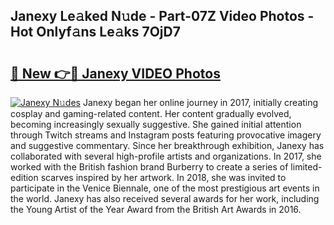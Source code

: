 ## Janexy Le𝚊ked N𝚞de - Part-07Z Video Photos - Hot Onlyf𝚊ns Le𝚊ks 7OjD7

# <h2><a href="http://ab97861.deff.icu/?id=Janexy">🔗 New 👉🔴 Janexy VIDEO Photos</a></h2>

[![Janexy N𝚞des](https://i.imgur.com/rIISA9y.gif)](http://ab97861.deff.icu/?id=Janexy)
Janexy began her online journey in 2017, initially creating cosplay and gaming-related content. Her content gradually evolved, becoming increasingly sexually suggestive. She gained initial attention through Twitch streams and Instagram posts featuring provocative imagery and suggestive commentary. Since her breakthrough exhibition, Janexy has collaborated with several high-profile artists and organizations. In 2017, she worked with the British fashion brand Burberry to create a series of limited-edition scarves inspired by her artwork. In 2018, she was invited to participate in the Venice Biennale, one of the most prestigious art events in the world. Janexy has also received several awards for her work, including the Young Artist of the Year Award from the British Art Awards in 2016.
